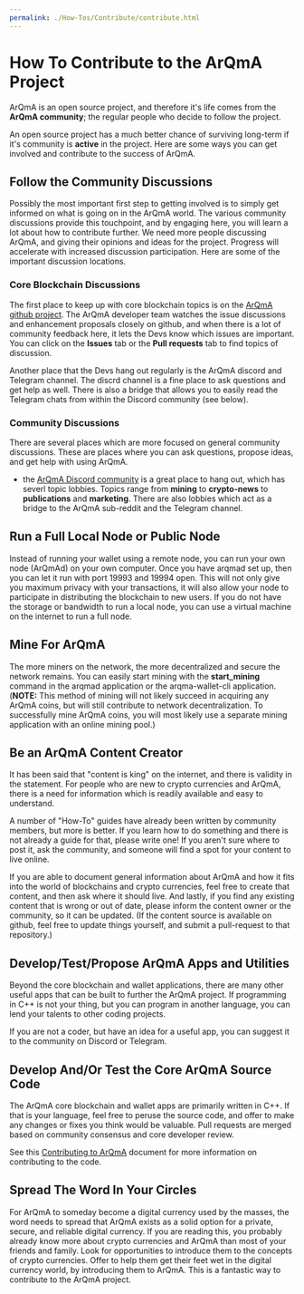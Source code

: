 ```yaml
---
permalink: ./How-Tos/Contribute/contribute.html
---
```


<h1>How To Contribute to the ArQmA Project</h1>

<p>ArQmA is an open source project, and therefore it's life comes from the <b>ArQmA community</b>; the regular people who decide to follow the project.</p>

<p>An open source project has a much better chance of surviving long-term if it's community is <b>active</b> in the project. Here are some ways you can get involved and contribute to the success of ArQmA.</p>

<h2>Follow the Community Discussions</h2>
<p>Possibly the most important first step to getting involved is to simply get informed on what is going on in the ArQmA world. The various community discussions provide this touchpoint, and by engaging here, you will learn a lot about how to contribute further. We need more people discussing ArQmA, and giving their opinions and ideas for the project.  Progress will accelerate with increased discussion participation. Here are some of the important discussion locations.</p>

<a name="core"></a>
<h3>Core Blockchain Discussions</h3>
<p>The first place to keep up with core blockchain topics is on the <a href="https://github.com/ArQmAix/ArQmA">ArQmA github project</a>. The ArQmA developer team watches the issue discussions and enhancement proposals closely on github, and when there is a lot of community feedback here, it lets the Devs know which issues are important. You can click on the <b>Issues</b> tab or the <b>Pull requests</b> tab to find topics of discussion.</p>
<p>Another place that the Devs hang out regularly is the ArQmA discord and Telegram channel. The discrd channel is a fine place to ask questions and get help as well. There is also a bridge that allows you to easily read the Telegram chats from within the Discord community (see below).</p>

<a name="community_discussions"></a>
<h3>Community Discussions</h3>
<p>There are several places which are more focused on general community discussions. These are places where you can ask questions, propose ideas, and get help with using ArQmA.

*   the <a href="https://discord.gg/s9BQpJT">ArQmA Discord community</a> is a great place to hang out, which has severl topic lobbies. Topics range from <b>mining</b> to <b>crypto-news</b> to <b>publications</b> and <b>marketing</b>. There are also lobbies which act as a bridge to the ArQmA sub-reddit and the Telegram channel.</p>

<a name="node"></a>
<h2>Run a Full Local Node or Public Node</h2>
<p>Instead of running your wallet using a remote node, you can run your own node (ArQmAd) on your own computer.  Once you have arqmad set up, then you can let it run with port 19993 and 19994 open. This will not only give you maximum privacy with your transactions, it will also allow your node to participate in distributing the blockchain to new users. If you do not have the storage or bandwidth to run a local node, you can use a virtual machine on the internet to run a full node. </p>
<a name="mine"></a>
<h2>Mine For ArQmA</h2>
<p>The more miners on the network, the more decentralized and secure the network remains. You can easily start mining with the <b>start_mining</b> command in the arqmad application or the arqma-wallet-cli application. (<b>NOTE:</b> This method of mining will not likely succeed in acquiring any ArQmA coins, but will still contribute to network decentralization. To successfully mine ArQmA coins, you will most likely use a separate mining application with an online mining pool.)</p>

<a name="content"></a>
<h2>Be an ArQmA Content Creator</h2>
<p>It has been said that "content is king" on the internet, and there is validity in the statement. For people who are new to crypto currencies and ArQmA, there is a need for information which is readily available and easy to understand.</p>
<p>A number of "How-To" guides have already been written by community members, but more is better. If you learn how to do something and there is not already a guide for that, please write one! If you aren't sure where to post it, ask the community, and someone will find a spot for your content to live online.</p>
<p>If you are able to document general information about ArQmA and how it fits into the world of blockchains and crypto currencies, feel free to create that content, and then ask where it should live.  And lastly, if you find any existing content that is wrong or out of date, please inform the content owner or the community, so it can be updated. (If the content source is available on github, feel free to update things yourself, and submit a pull-request to that repository.)</p>

<a name="test"></a>
<h2>Develop/Test/Propose ArQmA Apps and Utilities</h2>
<p>Beyond the core blockchain and wallet applications, there are many other useful apps that can be built to further the ArQmA project. If programming in C++ is not your thing, but you can program in another language, you can lend your talents to other coding projects.</p>

<p>If you are not a coder, but have an idea for a useful app, you can suggest it to the community on Discord or Telegram.</p>

<h2>Develop And/Or Test the Core ArQmA Source Code</h2>
<p>The ArQmA core blockchain and wallet apps are primarily written in C++.  If that is your language, feel free to peruse the source code, and offer to make any changes or fixes you think would be valuable. Pull requests are merged based on community consensus and core developer review.</p>
<p>See this <a href="https://github.com/arqma/arqma/blob/master/CONTRIBUTING.md.TODO">Contributing to ArQmA</a> document for more information on contributing to the code.</p>

<a name="word"></a>
<h2>Spread The Word In Your Circles</h2>
<p>For ArQmA to someday become a digital currency used by the masses, the word needs to spread that ArQmA exists as a solid option for a private, secure, and reliable digital currency. If you are reading this, you probably already know more about crypto currencies and ArQmA than most of your friends and family. Look for opportunities to introduce them to the concepts of crypto currencies.  Offer to help them get their feet wet in the digital currency world, by introducing them to ArQmA.  This is a fantastic way to contribute to the ArQmA project.</p></section>
